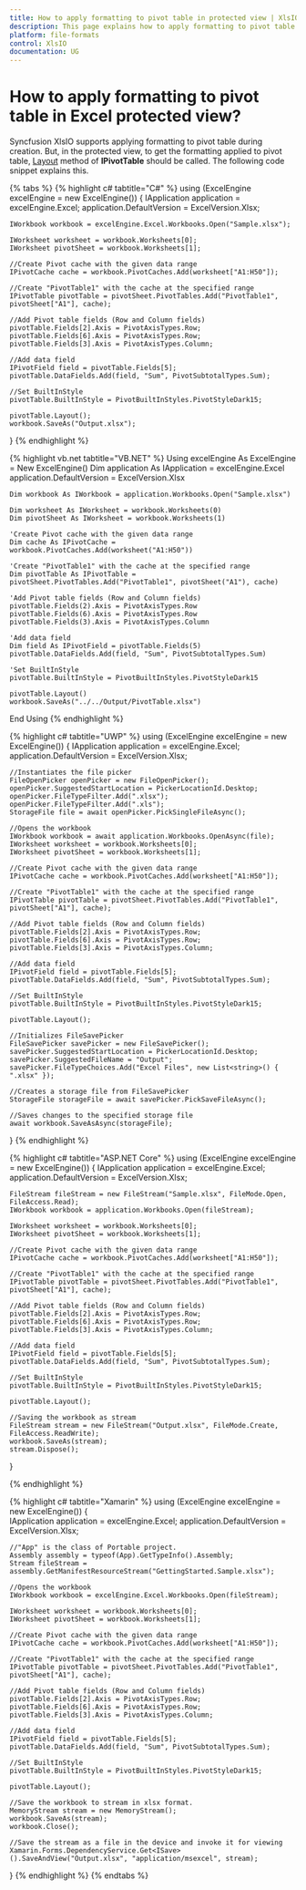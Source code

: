 ```yaml
---
title: How to apply formatting to pivot table in protected view | XlsIO | Syncfusion
description: This page explains how to apply formatting to pivot table in Excel protected view using Syncfusion .NET Excel library (XlsIO).
platform: file-formats
control: XlsIO
documentation: UG
---
```


# How to apply formatting to pivot table in Excel protected view?

Syncfusion XlsIO supports applying formatting to pivot table during creation. But, in the protected view, to get the formatting applied to pivot table, [Layout](https://help.syncfusion.com/cr/file-formats/Syncfusion.XlsIO.IPivotTable.html#Syncfusion_XlsIO_IPivotTable_Layout) method of **IPivotTable** should be called. The following code snippet explains this.

{% tabs %}
{% highlight c# tabtitle="C#" %}
using (ExcelEngine excelEngine = new ExcelEngine())
{
    IApplication application = excelEngine.Excel;
    application.DefaultVersion = ExcelVersion.Xlsx;

    IWorkbook workbook = excelEngine.Excel.Workbooks.Open("Sample.xlsx");

    IWorksheet worksheet = workbook.Worksheets[0];
    IWorksheet pivotSheet = workbook.Worksheets[1];

    //Create Pivot cache with the given data range
    IPivotCache cache = workbook.PivotCaches.Add(worksheet["A1:H50"]);

    //Create "PivotTable1" with the cache at the specified range
    IPivotTable pivotTable = pivotSheet.PivotTables.Add("PivotTable1", pivotSheet["A1"], cache);

    //Add Pivot table fields (Row and Column fields)
    pivotTable.Fields[2].Axis = PivotAxisTypes.Row;
    pivotTable.Fields[6].Axis = PivotAxisTypes.Row;
    pivotTable.Fields[3].Axis = PivotAxisTypes.Column;

    //Add data field
    IPivotField field = pivotTable.Fields[5];
    pivotTable.DataFields.Add(field, "Sum", PivotSubtotalTypes.Sum);

    //Set BuiltInStyle
    pivotTable.BuiltInStyle = PivotBuiltInStyles.PivotStyleDark15;

    pivotTable.Layout();
    workbook.SaveAs("Output.xlsx");             
}
{% endhighlight %}

{% highlight vb.net tabtitle="VB.NET" %}
Using excelEngine As ExcelEngine = New ExcelEngine()
    Dim application As IApplication = excelEngine.Excel
    application.DefaultVersion = ExcelVersion.Xlsx
	
    Dim workbook As IWorkbook = application.Workbooks.Open("Sample.xlsx")

    Dim worksheet As IWorksheet = workbook.Worksheets(0)
    Dim pivotSheet As IWorksheet = workbook.Worksheets(1)

    'Create Pivot cache with the given data range
    Dim cache As IPivotCache = workbook.PivotCaches.Add(worksheet("A1:H50"))

    'Create "PivotTable1" with the cache at the specified range
    Dim pivotTable As IPivotTable = pivotSheet.PivotTables.Add("PivotTable1", pivotSheet("A1"), cache)

    'Add Pivot table fields (Row and Column fields)
    pivotTable.Fields(2).Axis = PivotAxisTypes.Row
    pivotTable.Fields(6).Axis = PivotAxisTypes.Row
    pivotTable.Fields(3).Axis = PivotAxisTypes.Column

    'Add data field
    Dim field As IPivotField = pivotTable.Fields(5)
    pivotTable.DataFields.Add(field, "Sum", PivotSubtotalTypes.Sum)

    'Set BuiltInStyle
    pivotTable.BuiltInStyle = PivotBuiltInStyles.PivotStyleDark15

    pivotTable.Layout()
    workbook.SaveAs("../../Output/PivotTable.xlsx")
End Using
{% endhighlight %}

{% highlight c# tabtitle="UWP" %}
using (ExcelEngine excelEngine = new ExcelEngine())
{
    IApplication application = excelEngine.Excel;
    application.DefaultVersion = ExcelVersion.Xlsx;
    
    //Instantiates the file picker
    FileOpenPicker openPicker = new FileOpenPicker();
    openPicker.SuggestedStartLocation = PickerLocationId.Desktop;
    openPicker.FileTypeFilter.Add(".xlsx");
    openPicker.FileTypeFilter.Add(".xls");
    StorageFile file = await openPicker.PickSingleFileAsync();
    
    //Opens the workbook
    IWorkbook workbook = await application.Workbooks.OpenAsync(file);
    IWorksheet worksheet = workbook.Worksheets[0];
    IWorksheet pivotSheet = workbook.Worksheets[1];
    
    //Create Pivot cache with the given data range
    IPivotCache cache = workbook.PivotCaches.Add(worksheet["A1:H50"]);
  
    //Create "PivotTable1" with the cache at the specified range
    IPivotTable pivotTable = pivotSheet.PivotTables.Add("PivotTable1", pivotSheet["A1"], cache);
 
    //Add Pivot table fields (Row and Column fields)
    pivotTable.Fields[2].Axis = PivotAxisTypes.Row;
    pivotTable.Fields[6].Axis = PivotAxisTypes.Row;    
    pivotTable.Fields[3].Axis = PivotAxisTypes.Column;

    //Add data field
    IPivotField field = pivotTable.Fields[5];
    pivotTable.DataFields.Add(field, "Sum", PivotSubtotalTypes.Sum);

    //Set BuiltInStyle
    pivotTable.BuiltInStyle = PivotBuiltInStyles.PivotStyleDark15;

    pivotTable.Layout();
    
    //Initializes FileSavePicker
    FileSavePicker savePicker = new FileSavePicker();
    savePicker.SuggestedStartLocation = PickerLocationId.Desktop;
    savePicker.SuggestedFileName = "Output";
    savePicker.FileTypeChoices.Add("Excel Files", new List<string>() { ".xlsx" });
    
    //Creates a storage file from FileSavePicker
    StorageFile storageFile = await savePicker.PickSaveFileAsync();
    
    //Saves changes to the specified storage file
    await workbook.SaveAsAsync(storageFile);
}
{% endhighlight %}

{% highlight c# tabtitle="ASP.NET Core" %}
using (ExcelEngine excelEngine = new ExcelEngine())
{
    IApplication application = excelEngine.Excel;
    application.DefaultVersion = ExcelVersion.Xlsx;

    FileStream fileStream = new FileStream("Sample.xlsx", FileMode.Open, FileAccess.Read);
    IWorkbook workbook = application.Workbooks.Open(fileStream);

    IWorksheet worksheet = workbook.Worksheets[0];
    IWorksheet pivotSheet = workbook.Worksheets[1];

    //Create Pivot cache with the given data range
    IPivotCache cache = workbook.PivotCaches.Add(worksheet["A1:H50"]);

    //Create "PivotTable1" with the cache at the specified range
    IPivotTable pivotTable = pivotSheet.PivotTables.Add("PivotTable1", pivotSheet["A1"], cache);

    //Add Pivot table fields (Row and Column fields)
    pivotTable.Fields[2].Axis = PivotAxisTypes.Row;
    pivotTable.Fields[6].Axis = PivotAxisTypes.Row;
    pivotTable.Fields[3].Axis = PivotAxisTypes.Column;

    //Add data field
    IPivotField field = pivotTable.Fields[5];
    pivotTable.DataFields.Add(field, "Sum", PivotSubtotalTypes.Sum);

    //Set BuiltInStyle
    pivotTable.BuiltInStyle = PivotBuiltInStyles.PivotStyleDark15;

    pivotTable.Layout();

    //Saving the workbook as stream
    FileStream stream = new FileStream("Output.xlsx", FileMode.Create, FileAccess.ReadWrite);
    workbook.SaveAs(stream);
    stream.Dispose();
}

{% endhighlight %}

{% highlight c# tabtitle="Xamarin" %}
using (ExcelEngine excelEngine = new ExcelEngine())
{    
    IApplication application = excelEngine.Excel;
    application.DefaultVersion = ExcelVersion.Xlsx;

    //"App" is the class of Portable project.
    Assembly assembly = typeof(App).GetTypeInfo().Assembly;
    Stream fileStream = assembly.GetManifestResourceStream("GettingStarted.Sample.xlsx");

    //Opens the workbook 
    IWorkbook workbook = excelEngine.Excel.Workbooks.Open(fileStream);

    IWorksheet worksheet = workbook.Worksheets[0];
    IWorksheet pivotSheet = workbook.Worksheets[1];

    //Create Pivot cache with the given data range
    IPivotCache cache = workbook.PivotCaches.Add(worksheet["A1:H50"]);

    //Create "PivotTable1" with the cache at the specified range
    IPivotTable pivotTable = pivotSheet.PivotTables.Add("PivotTable1", pivotSheet["A1"], cache);

    //Add Pivot table fields (Row and Column fields)
    pivotTable.Fields[2].Axis = PivotAxisTypes.Row;
    pivotTable.Fields[6].Axis = PivotAxisTypes.Row;
    pivotTable.Fields[3].Axis = PivotAxisTypes.Column;

    //Add data field
    IPivotField field = pivotTable.Fields[5];
    pivotTable.DataFields.Add(field, "Sum", PivotSubtotalTypes.Sum);

    //Set BuiltInStyle
    pivotTable.BuiltInStyle = PivotBuiltInStyles.PivotStyleDark15;

    pivotTable.Layout();

    //Save the workbook to stream in xlsx format. 
    MemoryStream stream = new MemoryStream();
    workbook.SaveAs(stream);
    workbook.Close();

    //Save the stream as a file in the device and invoke it for viewing
    Xamarin.Forms.DependencyService.Get<ISave>().SaveAndView("Output.xlsx", "application/msexcel", stream);
}
{% endhighlight %}
{% endtabs %}
